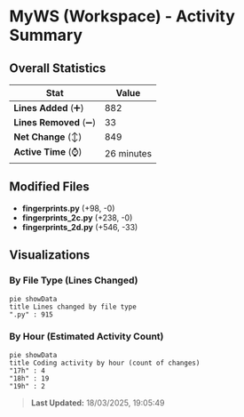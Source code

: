 # MyWS (Workspace) - Activity Summary 

## Overall Statistics

| Stat                   | Value                                                             |
| ---------------------- | ----------------------------------------------------------------- |
| **Lines Added** (➕)   | 882                                          |
| **Lines Removed** (➖) | 33                                        |
| **Net Change** (↕)    | 849                |
| **Active Time** (⌚)   | 26 minutes |


## Modified Files
- **fingerprints.py** (+98, -0)
- **fingerprints_2c.py** (+238, -0)
- **fingerprints_2d.py** (+546, -33)

## Visualizations

### By File Type (Lines Changed)

```mermaid
pie showData
title Lines changed by file type
".py" : 915
```

### By Hour (Estimated Activity Count)

```mermaid
pie showData
title Coding activity by hour (count of changes)
"17h" : 4
"18h" : 19
"19h" : 2
```


> **Last Updated:** 18/03/2025, 19:05:49